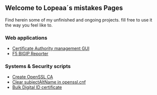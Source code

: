 ## Welcome to Lopeaa´s mistakes Pages

Find herein some of my unfinished and ongoing projects. fill free to use it the way you feel like to.

### Web applications

- [Certificate Authority management GUI](https://lopeaa.github.io/ca)
- [F5 BIGIP Reporter](https://lopeaa.github.io/f5bigipreporter)

### Systems & Security scripts

- [Create OpenSSL CA](https://lopeaa.github.io/ca)
- [Clear subjectAltName in openssl.cnf]()
- [Bulk Digital ID certificate]()
